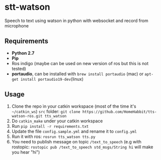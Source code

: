 # stt-watson
Speech to text using watson in python with websocket and record from microphone

## Requirements

- **Python 2.7**
- **Pip**
- Ros indigo (maybe can be used on new version of ros but this is not tested)
- **portaudio**, can be installed with `brew install portaudio` (mac) or `apt-get install portaudio19-dev`(linux)

## Usage

1. Clone the repo ìn your catkin workspace (most of the time it's `~/catkin_ws`) `src` folder: `git clone https://github.com/HomeHabbit/tts-watson-ros.git tts_watson`
2. Do `catkin_make` under your catkin workspace
3. Run `pip install -r requirements.txt`
4. Update the file `config.sample.yml` and rename it to `config.yml`
5. Run it with ros: `rosrun tts_watson tts.py`
6. You need to publish message on topic `/text_to_speech` (e.g with rostopic: `rostopic pub /text_to_speech std_msgs/String hi` will make you hear "hi")